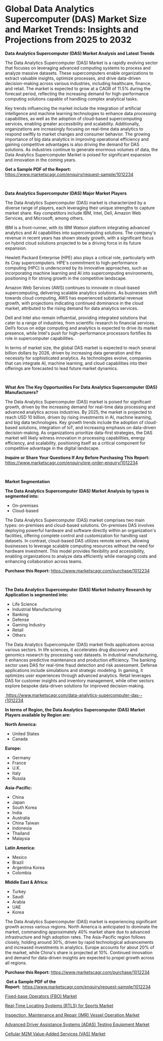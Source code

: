 <p><h1>Global Data Analytics Supercomputer (DAS) Market Size and Market Trends: Insights and Projections from 2025 to 2032</h1></p><p><strong>Data Analytics Supercomputer (DAS) Market Analysis and Latest Trends</strong></p>
<p><p>The Data Analytics Supercomputer (DAS) Market is a rapidly evolving sector that focuses on leveraging advanced computing systems to process and analyze massive datasets. These supercomputers enable organizations to extract valuable insights, optimize processes, and drive data-driven decision-making across various industries, including healthcare, finance, and retail. The market is expected to grow at a CAGR of 11.5% during the forecast period, reflecting the increasing demand for high-performance computing solutions capable of handling complex analytical tasks.</p><p>Key trends influencing the market include the integration of artificial intelligence and machine learning technologies to enhance data processing capabilities, as well as the adoption of cloud-based supercomputing services, enabling greater accessibility and scalability. Additionally, organizations are increasingly focusing on real-time data analytics to respond swiftly to market changes and consumer behavior. The growing importance of big data analytics in improving operational efficiency and gaining competitive advantages is also driving the demand for DAS solutions. As industries continue to generate enormous volumes of data, the Data Analytics Supercomputer Market is poised for significant expansion and innovation in the coming years.</p></p>
<p><strong>Get a Sample PDF of the Report:&nbsp;</strong> <a href="https://www.marketscagr.com/enquiry/request-sample/1012234?utm_campaign=2198&utm_medium=2&utm_source=Github&utm_content=ia&utm_term=11032025&utm_id=data-analytics-supercomputer-das">https://www.marketscagr.com/enquiry/request-sample/1012234</a></p>
<p>&nbsp;</p>
<p><strong>Data Analytics Supercomputer (DAS) Major Market Players</strong></p>
<p><p>The Data Analytics Supercomputer (DAS) market is characterized by a diverse range of players, each leveraging their unique strengths to capture market share. Key competitors include IBM, Intel, Dell, Amazon Web Services, and Microsoft, among others. </p><p>IBM is a front-runner, with its IBM Watson platform integrating advanced analytics and AI capabilities into supercomputing solutions. The company's revenue in recent years has shown steady growth, with a significant focus on hybrid cloud solutions projected to be a driving force in its future expansion.</p><p>Hewlett Packard Enterprise (HPE) also plays a critical role, particularly with its Cray supercomputers. HPE's commitment to high-performance computing (HPC) is underscored by its innovative approaches, such as incorporating machine learning and AI into supercomputing environments, positioning it for strong growth in the competitive landscape.</p><p>Amazon Web Services (AWS) continues to innovate in cloud-based supercomputing, delivering scalable analytics solutions. As businesses shift towards cloud computing, AWS has experienced substantial revenue growth, with projections indicating continued dominance in the cloud market, attributed to the rising demand for data analytics services.</p><p>Dell and Intel also remain influential, providing integrated solutions that cater to a range of industries, from scientific research to financial services. Dell’s focus on edge computing and analytics is expected to drive its market presence, while Intel's push for high-performance processors fortifies its role in supercomputer capabilities. </p><p>In terms of market size, the global DAS market is expected to reach several billion dollars by 2026, driven by increasing data generation and the necessity for sophisticated analytics. As technologies evolve, companies that can integrate AI, machine learning, and cloud capabilities into their offerings are forecasted to lead future market dynamics.</p></p>
<p>&nbsp;</p>
<p><strong>What Are The Key Opportunities For Data Analytics Supercomputer (DAS) Manufacturers?</strong></p>
<p><p>The Data Analytics Supercomputer (DAS) market is poised for significant growth, driven by the increasing demand for real-time data processing and advanced analytics across industries. By 2025, the market is projected to reach USD 10 billion, driven by rising investments in AI, machine learning, and big data technologies. Key growth trends include the adoption of cloud-based solutions, integration of IoT, and increasing emphasis on data-driven decision-making. As organizations prioritize data-first strategies, the DAS market will likely witness innovation in processing capabilities, energy efficiency, and scalability, positioning itself as a critical component for competitive advantage in the digital landscape.</p></p>
<p><strong>Inquire or Share Your Questions If Any Before Purchasing This Report:</strong> <a href="https://www.marketscagr.com/enquiry/pre-order-enquiry/1012234?utm_campaign=2198&utm_medium=2&utm_source=Github&utm_content=ia&utm_term=11032025&utm_id=data-analytics-supercomputer-das">https://www.marketscagr.com/enquiry/pre-order-enquiry/1012234</a></p>
<p>&nbsp;</p>
<p><strong>Market Segmentation</strong></p>
<p><strong>The Data Analytics Supercomputer (DAS) Market Analysis by types is segmented into:</strong></p>
<p><ul><li>On-premises</li><li>Cloud-based</li></ul></p>
<p><p>The Data Analytics Supercomputer (DAS) market comprises two main types: on-premises and cloud-based solutions. On-premises DAS involves deploying powerful hardware and software directly within an organization's facilities, offering complete control and customization for handling vast datasets. In contrast, cloud-based DAS utilizes remote servers, allowing businesses to leverage scalable computing resources without the need for hardware investment. This model provides flexibility and accessibility, enabling organizations to analyze data efficiently while managing costs and enhancing collaboration across teams.</p></p>
<p><strong>Purchase this Report:&nbsp;</strong><a href="https://www.marketscagr.com/purchase/1012234?utm_campaign=2198&utm_medium=2&utm_source=Github&utm_content=ia&utm_term=11032025&utm_id=data-analytics-supercomputer-das">https://www.marketscagr.com/purchase/1012234</a></p>
<p>&nbsp;</p>
<p><strong>The Data Analytics Supercomputer (DAS) Market Industry Research by Application is segmented into:</strong></p>
<p><ul><li>Life Science</li><li>Industrial Manufacturing</li><li>Banking</li><li>Defense</li><li>Gaming Industry</li><li>Retail</li><li>Others</li></ul></p>
<p><p>The Data Analytics Supercomputer (DAS) market finds applications across various sectors. In life sciences, it accelerates drug discovery and genomics research by processing vast datasets. In industrial manufacturing, it enhances predictive maintenance and production efficiency. The banking sector uses DAS for real-time fraud detection and risk assessment. Defense applications include simulations and strategic modeling. In gaming, it optimizes user experiences through advanced analytics. Retail leverages DAS for customer insights and inventory management, while other sectors explore bespoke data-driven solutions for improved decision-making.</p></p>
<p><a href="https://www.marketscagr.com/data-analytics-supercomputer-das--r1012234?utm_campaign=2198&utm_medium=2&utm_source=Github&utm_content=ia&utm_term=11032025&utm_id=data-analytics-supercomputer-das">&nbsp;https://www.marketscagr.com/data-analytics-supercomputer-das--r1012234</a></p>
<p><strong>In terms of Region, the Data Analytics Supercomputer (DAS) Market Players available by Region are:</strong></p>
<p>
    <p> <strong> North America: </strong>
        <ul>
            <li>United States</li>
            <li>Canada</li>
        </ul>
        </p> 
    <p> <strong> Europe: </strong>
        <ul>
            <li>Germany</li>
            <li>France</li>
            <li>U.K.</li>
            <li>Italy</li>
            <li>Russia</li>
        </ul>
        </p> 
    <p> <strong> Asia-Pacific: </strong>
        <ul>
            <li>China</li>
            <li>Japan</li>
            <li>South Korea</li>
            <li>India</li>
            <li>Australia</li>
            <li>China Taiwan</li>
            <li>Indonesia</li>
            <li>Thailand</li>
            <li>Malaysia</li>
        </ul>
        </p> 
    <p> <strong> Latin America: </strong>
        <ul>
            <li>Mexico</li>
            <li>Brazil</li>
            <li>Argentina Korea</li>
            <li>Colombia</li>
        </ul>
        </p> 
    <p> <strong> Middle East & Africa: </strong>
        <ul>
            <li>Turkey</li>
            <li>Saudi</li>
            <li>Arabia</li>
            <li>UAE</li>
            <li>Korea</li>
        </ul>
    </p>
    </p>
<p><p>The Data Analytics Supercomputer (DAS) market is experiencing significant growth across various regions. North America is anticipated to dominate the market, commanding approximately 40% market share due to advanced infrastructure and high adoption rates. The Asia-Pacific region follows closely, holding around 30%, driven by rapid technological advancements and increased investments in analytics. Europe accounts for about 20% of the market, while China's share is projected at 10%. Continued innovation and demand for data-driven insights are expected to propel growth across all regions.</p></p>
<p><strong>Purchase this Report: </strong><a href="https://www.marketscagr.com/purchase/1012234?utm_campaign=2198&utm_medium=2&utm_source=Github&utm_content=ia&utm_term=11032025&utm_id=data-analytics-supercomputer-das">https://www.marketscagr.com/purchase/1012234</a></p>
<p>&nbsp;<strong>Get a Sample PDF of the Report:&nbsp;&nbsp;</strong><a href="https://www.marketscagr.com/enquiry/request-sample/1012234?utm_campaign=2198&utm_medium=2&utm_source=Github&utm_content=ia&utm_term=11032025&utm_id=data-analytics-supercomputer-das">https://www.marketscagr.com/enquiry/request-sample/1012234</a></p>
<p><strong></strong></p>
<p><p><a href="https://github.com/luerabollevc/Market-Research-Report-List-1/blob/main/fixed-base-operators-fbo-market.md?utm_campaign=2198&utm_medium=2&utm_source=Github&utm_content=ia&utm_term=11032025&utm_id=data-analytics-supercomputer-das">Fixed-base Operators (FBO) Market</a></p><p><a href="https://github.com/hiwatchucuy/Market-Research-Report-List-1/blob/main/real-time-locating-systems-rtls-for-sports-market.md?utm_campaign=2198&utm_medium=2&utm_source=Github&utm_content=ia&utm_term=11032025&utm_id=data-analytics-supercomputer-das">Real-Time Locating Systems (RTLS) for Sports Market</a></p><p><a href="https://github.com/barlevsebako/Market-Research-Report-List-1/blob/main/inspection-maintenance-and-repair-imr-vessel-operation-market.md?utm_campaign=2198&utm_medium=2&utm_source=Github&utm_content=ia&utm_term=11032025&utm_id=data-analytics-supercomputer-das">Inspection, Maintenance and Repair (IMR) Vessel Operation Market</a></p><p><a href="https://github.com/aertsfecto0h/Market-Research-Report-List-1/blob/main/advanced-driver-assistance-systems-adas-testing-equipment-market.md?utm_campaign=2198&utm_medium=2&utm_source=Github&utm_content=ia&utm_term=11032025&utm_id=data-analytics-supercomputer-das">Advanced Driver Assistance Systems (ADAS) Testing Equipment Market</a></p><p><a href="https://github.com/tyreinhssan/Market-Research-Report-List-1/blob/main/cellular-m2m-value-added-services-vas-market.md?utm_campaign=2198&utm_medium=2&utm_source=Github&utm_content=ia&utm_term=11032025&utm_id=data-analytics-supercomputer-das">Cellular M2M Value-Added Services (VAS) Market</a></p></p>
